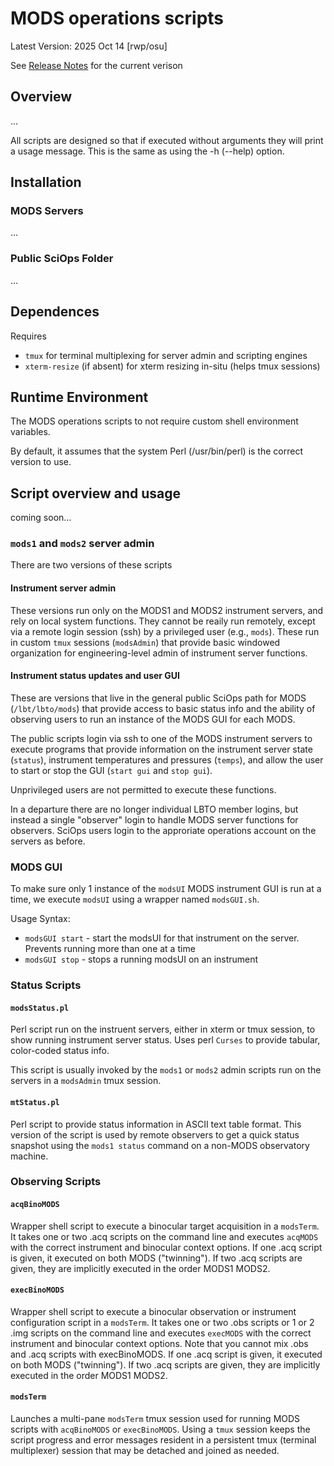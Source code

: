 # MODS operations scripts

Latest Version: 2025 Oct 14 [rwp/osu]

See [Release Notes](releases.md) for the current verison

## Overview

...

All scripts are designed so that if executed without arguments they
will print a usage message.  This is the same as using the -h (--help)
option.

## Installation

### MODS Servers

...

### Public SciOps Folder

...


## Dependences

Requires
 * `tmux` for terminal multiplexing for server admin and scripting engines
 * `xterm-resize` (if absent) for xterm resizing in-situ (helps tmux sessions)


## Runtime Environment

The MODS operations scripts to not require custom shell environment variables.

By default, it assumes that the system Perl (/usr/bin/perl) is the correct version to use.

## Script overview and usage

coming soon...

### `mods1` and `mods2` server admin

There are two versions of these scripts

#### Instrument server admin

These versions run only on the MODS1 and MODS2 instrument servers, and rely on local
system functions.  They cannot be reaily run remotely, except via a remote login session
(ssh) by a privileged user (e.g., `mods`).  These run in custom `tmux` sessions
(`modsAdmin`) that provide basic windowed organization for engineering-level admin
of instrument server functions.

#### Instrument status updates and user GUI

These are versions that live in the general public SciOps path for MODS (`/lbt/lbto/mods`)
that provide access to basic status info and the ability of observing users to run
an instance of the MODS GUI for each MODS.

The public scripts login via ssh to one of the MODS instrument servers to execute programs
that provide information on the instrument server state (`status`), instrument temperatures
and pressures (`temps`), and allow the user to start or stop the GUI (`start gui` and `stop gui`).

Unprivileged users are not permitted to execute these functions.

In a departure there are no longer individual LBTO member logins, but instead a single "observer"
login to handle MODS server functions for observers. SciOps users login to the approriate
operations account on the servers as before.

### MODS GUI

To make sure only 1 instance of the `modsUI` MODS instrument GUI is run at a time, we execute `modsUI` using a
wrapper named `modsGUI.sh`.

Usage Syntax:
 * `modsGUI start` - start the modsUI for that instrument on the server. Prevents running more than one at a time
 * `modsGUI stop` - stops a running modsUI on an instrument
 

### Status Scripts

#### `modsStatus.pl`

Perl script run on the instruent servers, either in xterm or tmux session, to show running instrument
server status.  Uses perl `Curses` to provide tabular, color-coded status info.

This script is usually invoked by the `mods1` or `mods2` admin scripts run on the servers in a
`modsAdmin` tmux session.

#### `mtStatus.pl`

Perl script to provide status information in ASCII text table format.  This version of the script
is used by remote observers to get a quick status snapshot using the `mods1 status` command on
a non-MODS observatory machine.

### Observing Scripts

#### `acqBinoMODS`

Wrapper shell script to execute a binocular target acquisition in a
`modsTerm`.  It takes one or two .acq scripts on the command line and
executes `acqMODS` with the correct instrument and binocular context
options.  If one .acq script is given, it executed on both MODS
("twinning").  If two .acq scripts are given, they are implicitly
executed in the order MODS1 MODS2.

#### `execBinoMODS`

Wrapper shell script to execute a binocular observation or instrument
configuration script in a `modsTerm`.  It takes one or two .obs
scripts or 1 or 2 .img scripts on the command line and executes
`execMODS` with the correct instrument and binocular context options.
Note that you cannot mix .obs and .acq scripts with execBinoMODS.  If
one .acq script is given, it executed on both MODS ("twinning").  If
two .acq scripts are given, they are implicitly executed in the order
MODS1 MODS2.

#### `modsTerm`

Launches a multi-pane `modsTerm` tmux session used for running MODS
scripts with `acqBinoMODS` or `execBinoMODS`. Using a `tmux` session
keeps the script progress and error messages resident in a persistent
tmux (terminal multiplexer) session that may be detached and joined as
needed.



